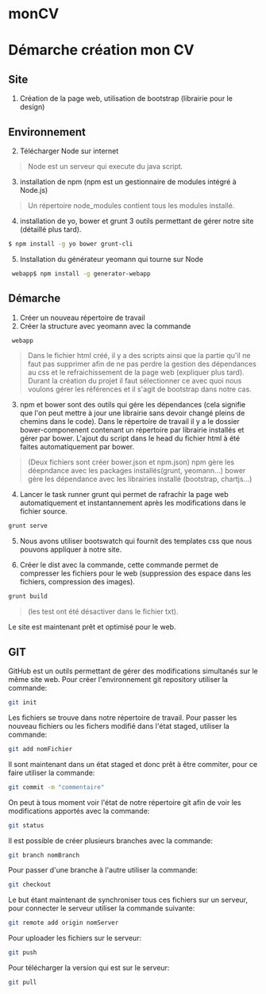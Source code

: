 # monCV

# Démarche création mon CV

## Site
1. Création de la page web, utilisation de bootstrap (librairie pour le design)

## Environnement

2. Télécharger Node sur internet

> Node est un serveur qui execute du java script.

3. installation de npm (npm est un gestionnaire de modules intégré à Node.js)

> Un répertoire node_modules contient tous les modules installé.

4. installation de yo, bower et grunt 3 outils permettant de gérer notre site (détaillé plus tard).
```sh 
$ npm install -g yo bower grunt-cli
```
5. Installation du générateur yeomann qui tourne sur Node
```sh 
 webapp$ npm install -g generator-webapp
 ```
 
## Démarche
 
1. Créer un nouveau répertoire de travail
2. Créer la structure avec yeomann avec la commande 
```sh 
 webapp
```
> Dans le fichier html créé, il y a des scripts ainsi que la partie <head> qu'il ne faut pas supprimer afin de ne pas perdre la gestion des dépendances au css et le refraichissement de la page web (expliquer plus tard).
> Durant la création du projet il faut sélectionner ce avec quoi nous voulons gérer les références et il s'agit de bootstrap dans notre cas.

3. npm et bower sont des outils qui gére les dépendances (cela signifie que l'on peut mettre à jour une librairie sans devoir changé pleins de chemins dans le code). Dans le répertoire de travail il y a le dossier bower-componenent contenant un répertoire par librairie installés et gérer par bower. L'ajout du script dans le head du fichier html à été faites automatiquement par bower.

> (Deux fichiers sont créer bower.json et npm.json)
> npm gère les déepndance avec les packages installés(grunt, yeomann...)
> bower gère les dépendance avec les librairies installé (bootstrap, chartjs...)

4. Lancer le task runner grunt qui permet de rafrachir la page web automatiquement et instantannement après les modifications dans le fichier source.
```sh 
grunt serve
```
5. Nous avons utiliser bootswatch qui fournit des templates css que nous pouvons appliquer à notre site.

6. Créer le dist avec la commande, cette commande permet de compresser les fichiers pour le web (suppression des espace dans les fichiers, compression des images).
```sh 
grunt build
```
> (les test ont été désactiver dans le fichier txt).

Le site est maintenant prêt et optimisé pour le web.

## GIT

GitHub est un outils permettant de gérer des modifications simultanés sur le même site web.
Pour créer l'environnement git repository utiliser la commande:
```sh 
git init
```
Les fichiers se trouve dans notre répertoire de travail.
Pour passer les nouveau fichiers ou les fichers modifié dans l'état staged, utiliser la commande:
```sh 
git add nomFichier
```
Il sont maintenant dans un état staged et donc prêt à être commiter, pour ce faire utiliser la commande:
```sh 
git commit -m "commentaire"
```

On peut à tous moment voir l'état de notre répertoire git afin de voir les modifications apportés avec la commande:
```sh 
git status
```

Il est possible de créer plusieurs branches avec la commande:
```sh 
git branch nomBranch
```
Pour passer d'une branche à l'autre utiliser la commande:
```sh 
git checkout
```

Le but étant maintenant de synchroniser tous ces fichiers sur un serveur, pour connecter le serveur utiliser la commande suivante:
```sh 
git remote add origin nomServer
```
Pour uploader les fichiers sur le serveur:
```sh 
git push
```

Pour télécharger la version qui est sur le serveur:
```sh 
git pull
```
